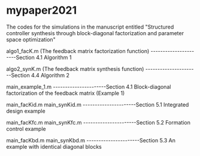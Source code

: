 # mypaper2021
The codes for the simulations in the manuscript entitled "Structured controller synthesis through block-diagonal factorization and parameter space optimization"


algo1_facK.m   (The feedback matrix factorization function)
----------------------Section 4.1 Algorithm 1 

algo2_synK.m   (The feedback matrix synthesis function)
----------------------Section 4.4 Algorithm 2 

main_example_1.m 
----------------------Section 4.1 Block-diagonal factorization of the feedback matrix (Example 1)

main_facKid.m
main_synKid.m
----------------------Section 5.1 Integrated design example

main_facKfc.m
main_synKfc.m
----------------------Section 5.2 Formation control example

main_facKbd.m 
main_synKbd.m 
----------------------Section 5.3 An example with identical diagonal blocks
